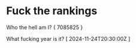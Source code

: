 # Fuck the rankings

Who the hell am I?
{ 7085825 }

What fucking year is it?
[ 2024-11-24T20:30:00Z ]
